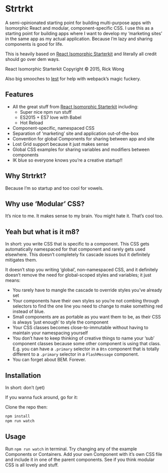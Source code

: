 # Strtrkt
A semi-opinionated starting point for building multi-purpose apps with Isomorphic React and modular, component-specific CSS. I use this as a starting point for building apps where I want to develop my ‘marketing sites’ in the same app as my actual application. Because I’m lazy and sharing components is good for life.

This is heavily based on [React Isomorphic Starterkit](https://github.com/RickWong/react-isomorphic-starterkit) and literally all credit should go over dem ways.

React Isomorphic Starterkit Copyright © 2015, Rick Wong

Also big smooches to [Iest](https://github.com/iest) for help with webpack’s magic fuckery.

## Features

- All the great stuff from [React Isomorphic Starterkit](https://github.com/RickWong/react-isomorphic-starterkit) including:
  - Super nice npm run stuff
  - ES2015 + ES7 love with Babel
  - Hot Reload
- Component-specific, namespaced CSS
- Separation of ‘marketing’ site and application out-of-the-box
- Convention for global Components for sharing between app and site
- Lost Grid support because it just makes sense
- Global CSS examples for sharing variables and modifiers between components
- IK blue so everyone knows you’re a creative startup!!

## Why Strtrkt?
Because I’m so startup and too cool for vowels.

## Why use ‘Modular’ CSS?
It’s nice to me. It makes sense to my brain. You might hate it. That’s cool too.

## Yeah but what is it m8?
In short: you write CSS that is specific to a component. This CSS gets automatically namespaced for that component and rarely gets used elsewhere. This doesn’t completely fix cascade issues but it definitely mitigates them.

It doesn’t stop you writing ‘global’, non-namespaced CSS, and it definitely doesn’t remove the need for global-scoped styles and variables; it just means:

- You rarely have to mangle the cascade to override styles you’ve already set
- Your components have their own styles so you’re not combing through selectors to find the one line you need to change to make something red instead of blue.
- Small components are as portable as you want them to be, as their CSS is always ‘just enough’ to style the component
- Your CSS classes becomes close-to-immutable without having to maintain your namespacing yourself
- You don’t have to keep thinking of creative things to name your ‘sub’ component classes because some other component is using that class. E.g. you can have a `.primary` selector in a `Btn` component that is totally different to a `.primary` selector in a `FlashMessage` component.
- You can forget about BEM. Forever.

## Installation

In short: don’t (yet)

If you wanna fuck around, go for it:

Clone the repo then:

```bash
npm install
npm run watch
```

## Usage

Run `npm run watch` in terminal. Try changing any of the example Components or Containers. Add your own Component with it’s own CSS file and include it in one of the parent components. See if you think modular CSS is all lovely and stuff.
